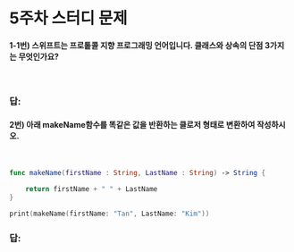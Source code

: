 # 5주차 스터디 문제

#### 1-1번) 스위프트는 프로톹콜 지향 프로그래밍 언어입니다. 클래스와 상속의 단점 3가지는 무엇인가요?

&nbsp;
### 답: 


#### 2번) 아래 makeName함수를 똑같은 값을 반환하는 클로저 형태로 변환하여 작성하시오.
&nbsp;

```swift
func makeName(firstName : String, LastName : String) -> String {
    
    return firstName + " " + LastName
}

print(makeName(firstName: "Tan", LastName: "Kim"))
```

### 답: 
```swift

```

